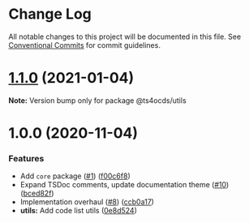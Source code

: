 # Change Log

All notable changes to this project will be documented in this file.
See [Conventional Commits](https://conventionalcommits.org) for commit guidelines.

# [1.1.0](https://github.com/uStudioTeam/ts4ocds/compare/1.0.0...1.1.0) (2021-01-04)

**Note:** Version bump only for package @ts4ocds/utils





# 1.0.0 (2020-11-04)


### Features

* Add `core` package ([#1](https://github.com/uStudioTeam/ts4ocds/issues/1)) ([f00c6f8](https://github.com/uStudioTeam/ts4ocds/commit/f00c6f88c425b7960359d6e8e511df836bbad37f))
* Expand TSDoc comments, update documentation theme ([#10](https://github.com/uStudioTeam/ts4ocds/issues/10)) ([bced82f](https://github.com/uStudioTeam/ts4ocds/commit/bced82f8fa179b0e0c27fa77eb57be2d58ce7bbc))
* Implementation overhaul ([#8](https://github.com/uStudioTeam/ts4ocds/issues/8)) ([ccb0a17](https://github.com/uStudioTeam/ts4ocds/commit/ccb0a17468b9ed275d30863e8b34e41ee4c28681))
* **utils:** Add code list utils ([0e8d524](https://github.com/uStudioTeam/ts4ocds/commit/0e8d5249da4db2b37ca3b24b36fc03a35e106768))
